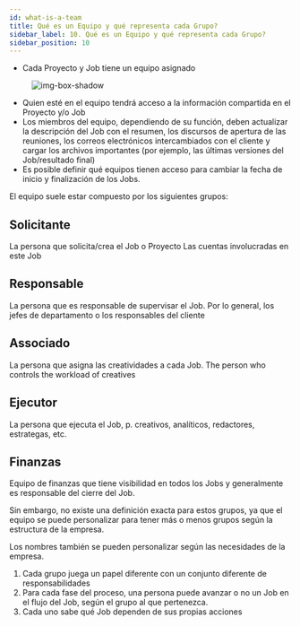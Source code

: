 ```yaml
---
id: what-is-a-team
title: Qué es un Equipo y qué representa cada Grupo?
sidebar_label: 10. Qué es un Equipo y qué representa cada Grupo?
sidebar_position: 10
---
```


- Cada Proyecto y Job tiene un equipo asignado


<figure>

![img-box-shadow](/img/university/project-management/what-is-a-team1.png)

<figcaption></figcaption>
</figure>

- Quien esté en el equipo tendrá acceso a la información compartida en el Proyecto y/o Job
- Los miembros del equipo, dependiendo de su función, deben actualizar la descripción del Job con el resumen, los discursos de apertura de las reuniones, los correos electrónicos intercambiados con el cliente y cargar los archivos importantes (por ejemplo, las últimas versiones del Job/resultado final)
- Es posible definir qué equipos tienen acceso para cambiar la fecha de inicio y finalización de los Jobs.

El equipo suele estar compuesto por los siguientes grupos:

## Solicitante
La persona que solicita/crea el Job o Proyecto
Las cuentas involucradas en este Job

## Responsable
La persona que es responsable de supervisar el Job.
Por lo general, los jefes de departamento o los responsables del cliente

## Associado
La persona que asigna las creatividades a cada Job.
The person who controls the workload of creatives

## Ejecutor
La persona que ejecuta el Job, p. creativos, analíticos, redactores, estrategas, etc.

## Finanzas
Equipo de finanzas que tiene visibilidad en todos los Jobs y generalmente es responsable del cierre del Job.

Sin embargo, no existe una definición exacta para estos grupos, ya que el equipo se puede personalizar para tener más o menos grupos según la estructura de la empresa.

Los nombres también se pueden personalizar según las necesidades de la empresa.

1. Cada grupo juega un papel diferente con un conjunto diferente de responsabilidades
2. Para cada fase del proceso, una persona puede avanzar o no un Job en el flujo del Job, según el grupo al que pertenezca.
3. Cada uno sabe qué Job dependen de sus propias acciones

